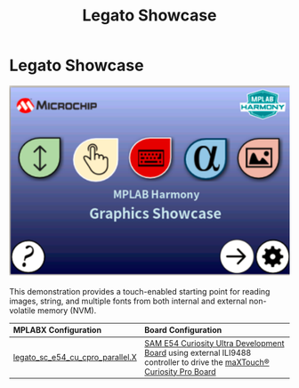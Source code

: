 ﻿---
parent: Example Applications
title: Legato Showcase
nav_order: 1
---

# Legato Showcase

![](./../../images/legato_showcase.png)

This demonstration provides a touch-enabled starting point for reading images, string, and multiple fonts from both internal and external non-volatile memory (NVM).

|MPLABX Configuration|Board Configuration|
|:-------------------|:------------------|
| [legato_sc_e54_cu_cpro_parallel.X](firmware/legato_sc_e54_cu_cpro_parallel.X/readme.md) | [SAM E54 Curiosity Ultra Development Board](https://www.microchip.com/Developmenttools/ProductDetails/DM320210) using external ILI9488 controller to drive the [maXTouch® Curiosity Pro Board](https://www.microchip.com/Developmenttools/ProductDetails/AC320007) |